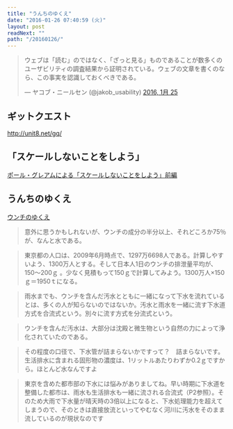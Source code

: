```yaml
---
title: "うんちのゆくえ"
date: "2016-01-26 07:40:59 (火)"
layout: post
readNext: ""
path: "/20160126/"
---
```


<blockquote class="twitter-tweet" lang="ja"><p lang="ja" dir="ltr">ウェブは「読む」のではなく、「ざっと見る」ものであることが数多くのユーザビリティの調査結果から証明されている。ウェブの文章を書くのなら、この事実を認識しておくべきである。</p>&mdash; ヤコブ・ニールセン (@jakob_usability) <a href="https://twitter.com/jakob_usability/status/691762918115917825">2016, 1月 25</a></blockquote>

## ギットクエスト

http://unit8.net/gq/

## 「スケールしないことをしよう」

[ポール・グレアムによる「スケールしないことをしよう」前編](http://postd.cc/do-things-that-dont-scale/)


## うんちのゆくえ

[ウンチのゆくえ](http://www.waterworks.co.jp/vol14/page1.html)

> 意外に思うかもしれないが、ウンチの成分の半分以上、それどころか75％が、なんと水である。

> 東京都の人口は、2009年6月時点で、1297万6698人である。計算しやすいよう、1300万人とする。そして日本人1日のウンチの排泄量平均が、150～200ｇ 。少なく見積もって150ｇで計算してみよう。1300万人×150ｇ＝1950ｔになる。

> 雨水までも、ウンチを含んだ汚水とともに一緒になって下水を流れているとは、多くの人が知らないのではないか。汚水と雨水を一緒に流す下水道方式を合流式という。別々に流す方式を分流式という。

> ウンチを含んだ汚水は、大部分は沈殿と微生物という自然の力によって浄化されていたのである。

> その程度の口径で、下水管が詰まらないかですって？　詰まらないです。生活排水に含まれる固形物の濃度は、1リットルあたりわずか0.2ｇですから。ほとんど水なんですよ

> 東京を含めた都市部の下水には悩みがありましてね。早い時期に下水道を整備した都市は、雨水も生活排水も一緒に流される合流式（P2参照）。そのため大雨で下水量が晴天時の3倍以上になると、下水処理能力を超えてしまうので、そのときは直接放流といってやむなく河川に汚水をそのまま流しているのが現状なのです
